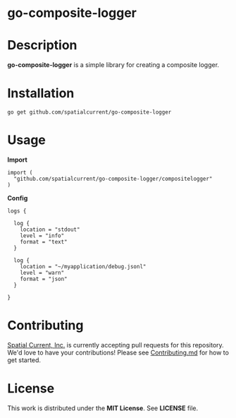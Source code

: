 # go-composite-logger

# Description

**go-composite-logger** is a simple library for creating a composite logger.

# Installation

```
go get github.com/spatialcurrent/go-composite-logger
```

# Usage

**Import**

```
import (
  "github.com/spatialcurrent/go-composite-logger/compositelogger"
)
```

**Config**

```
logs {

  log {
    location = "stdout"
    level = "info"
    format = "text"
  }

  log {
    location = "~/myapplication/debug.jsonl"
    level = "warn"
    format = "json"
  }

}

```

# Contributing

[Spatial Current, Inc.](https://spatialcurrent.io) is currently accepting pull requests for this repository.  We'd love to have your contributions!  Please see [Contributing.md](https://github.com/spatialcurrent/go-composite-logger/blob/master/CONTRIBUTING.md) for how to get started.

# License

This work is distributed under the **MIT License**.  See **LICENSE** file.
